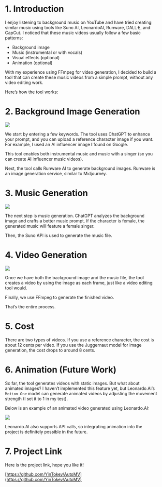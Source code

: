 
# 1. Introduction

I enjoy listening to background music on YouTube and have tried creating similar music using tools like Suno AI, LeonardoAI, Runware, DALL·E, and CapCut. I noticed that these music videos usually follow a few basic patterns:
- Background image
- Music (instrumental or with vocals)
- Visual effects (optional)
- Animation (optional)

With my experience using FFmpeg for video generation, I decided to build a tool that can create these music videos from a simple prompt, without any video editing work.

Here’s how the tool works:

# 2. Background Image Generation

![](images/blog/auto-mv/1.png)

We start by entering a few keywords. The tool uses ChatGPT to enhance your prompt, and you can upload a reference character image if you want. For example, I used an AI influencer image I found on Google.

This tool enables both instrumental music and music with a singer (so you can create AI influencer music videos).

Next, the tool calls Runware AI to generate background images. Runware is an image generation service, similar to Midjourney.

# 3. Music Generation

![](images/blog/auto-mv/2.png)

The next step is music generation. ChatGPT analyzes the background image and crafts a better music prompt. If the character is female, the generated music will feature a female singer.

Then, the Suno API is used to generate the music file.

# 4. Video Generation

![](images/blog/auto-mv/3.png)

Once we have both the background image and the music file, the tool creates a video by using the image as each frame, just like a video editing tool would.

Finally, we use FFmpeg to generate the finished video.

That’s the entire process.

# 5. Cost

There are two types of videos. If you use a reference character, the cost is about 12 cents per video. If you use the Juggernaut model for image generation, the cost drops to around 8 cents.

# 6. Animation (Future Work)

So far, the tool generates videos with static images. But what about animated images? I haven’t implemented this feature yet, but Leonardo.AI’s `Motion One` model can generate animated videos by adjusting the movement strength (I set it to 1 in my test).

Below is an example of an animated video generated using Leonardo.AI:

![](images/blog/auto-mv/5_hq.gif)

Leonardo.AI also supports API calls, so integrating animation into the project is definitely possible in the future.

# 7. Project Link

Here is the project link, hope you like it!

[https://github.com/YinTokey/AutoMV](https://github.com/YinTokey/AutoMV)
